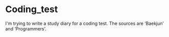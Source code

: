 # Coding_test
I'm trying to write a study diary for a coding test.
The sources are ‘Baekjun’ and ‘Programmers’.
